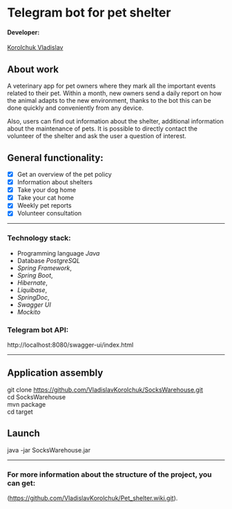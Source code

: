 # Telegram bot for pet shelter

#### Developer:
[Korolchuk Vladislav](https://github.com/VladislavKorolchuk)

## About work
A veterinary app for pet owners where they mark all the important events related to their pet. 
Within a month, new owners send a daily report on how the animal adapts to the new environment, 
thanks to the bot this can be done quickly and conveniently from any device.

Also, users can find out information about the shelter, additional information about the maintenance of pets. 
It is possible to directly contact the volunteer of the shelter and ask the user a question of interest.

## General functionality:
- [x] Get an overview of the pet policy
- [x] Information about shelters
- [x] Take your dog home 
- [x] Take your cat home
- [x] Weekly pet reports
- [x] Volunteer consultation

***
### Technology stack: ###

- Programming language *Java*
- Database *PostgreSQL*
- *Spring Framework*,
- *Spring Boot*,
- *Hibernate*,
- *Liquibase*,
- *SpringDoc*,
- *Swagger UI*
- *Mockito*

###  Telegram bot API: ###

http://localhost:8080/swagger-ui/index.html

***

  ## Application assembly

git clone https://github.com/VladislavKorolchuk/SocksWarehouse.git \
cd SocksWarehouse \
mvn package \
cd target

## Launch
java -jar SocksWarehouse.jar

***

### For more information about the structure of the project, you can get:
(https://github.com/VladislavKorolchuk/Pet_shelter.wiki.git).
